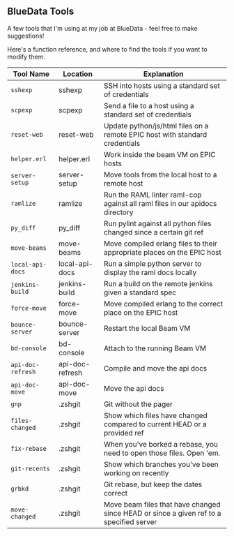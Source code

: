 ## BlueData Tools

A few tools that I'm using at my job at BlueData - feel free to make suggestions!

Here's a function reference, and where to find the tools if you want to modify them.

Tool Name | Location | Explanation 
----------|----------|------------
`sshexp`  | sshexp | SSH into hosts using a standard set of credentials
`scpexp`  | scpexp | Send a file to a host using a standard set of credentials
`reset-web` | reset-web | Update python/js/html files on a remote EPIC host with standard credentials
`helper.erl` | helper.erl | Work inside the beam VM on EPIC hosts
`server-setup` | server-setup | Move tools from the local host to a remote host
`ramlize` | ramlize | Run the RAML linter raml-cop against all raml files in our apidocs directory
`py_diff` | py_diff | Run pylint against all python files changed since a certain git ref
`move-beams` | move-beams | Move compiled erlang files to their appropriate places on the EPIC host
`local-api-docs` | local-api-docs | Run a simple python server to display the raml docs locally
`jenkins-build` | jenkins-build | Run a build on the remote jenkins given a standard spec
`force-move` | force-move | Move compiled erlang to the correct place on the EPIC host
`bounce-server` | bounce-server | Restart the local Beam VM
`bd-console` | bd-console | Attach to the running Beam VM
`api-doc-refresh` | api-doc-refresh | Compile and move the api docs
`api-doc-move` | api-doc-move | Move the api docs
`gnp` | .zshgit | Git without the pager
`files-changed` | .zshgit | Show which files have changed compared to current HEAD or a provided ref
`fix-rebase` | .zshgit | When you've borked a rebase, you need to open those files. Open 'em.
`git-recents` | .zshgit | Show which branches you've been working on recently
`grbkd` | .zshgit | Git rebase, but keep the dates correct
`move-changed` | .zshgit | Move beam files that have changed since HEAD or since a given ref to a specified server
